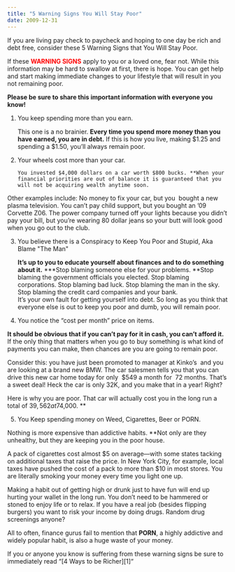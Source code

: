 ```yaml
---
title: "5 Warning Signs You Will Stay Poor"
date: 2009-12-31
---
```


If you are living pay check to paycheck and hoping to one day be rich and debt free, consider these 5 Warning Signs that You Will Stay Poor.

If these <span style="color: #ff0000;"><strong>WARNING SIGNS</strong></span> apply to you or a loved one, fear not. While this information may be hard to swallow at first, there is hope. You can get help and start making immediate changes to your lifestyle that will result in you not remaining poor.

**Please be sure to share this important information with everyone you know!**

1. You keep spending more than you earn.
    
    This one is a no brainier. **Every time you spend more money than you have earned, you are in debt.** If this is how you live, making $1.25 and spending a $1.50, you&#8217;ll always remain poor.</li> 

2. Your wheels cost more than your car.
        
       You invested $4,000 dollars on a car worth $800 bucks. **When your financial priorities are out of balance it is guaranteed that you will not be acquiring wealth anytime soon.

 Other examples include: No money to fix your car, but you  bought a new plasma television. You can&#8217;t pay child support, but you bought an &#8217;09 Corvette Z06. The power company turned off your lights because you didn&#8217;t pay your bill, but you&#8217;re wearing 80 dollar jeans so your butt will look good when you go out to the club.</li> 

3. You believe there is a Conspiracy to Keep You Poor and Stupid, Aka Blame "The Man"
            
   **It&#8217;s up to you to educate yourself about finances and to do something about it.** ***Stop blaming someone else for your problems. **Stop blaming the government officials you elected. Stop blaming corporations. Stop blaming bad luck. Stop blaming the man in the sky. Stop blaming the credit card companies and your bank.  
     It&#8217;s your own fault for getting yourself into debt. So long as you think that everyone else is out to keep you poor and dumb, you will remain poor.  
  
4. You notice the “cost per month” price on items.
                
 **It should be obvious that if you can&#8217;t pay for it in cash, you can&#8217;t afford it.** If the only thing that matters when you go to buy something is what kind of payments you can make, then chances are you are going to remain poor.
                
  Consider this: you have just been promoted to manager at Kinko&#8217;s  and you are looking at a brand new BMW. The car salesmen tells you that you can drive this new car home today for only  $549 a month for  72 months. That&#8217;s a sweet deal! Heck the car is only 32K, and you make that in a year! Right?
                
 Here is why you are poor. That car will actually cost you in the long run a total of $39,562 at 7% APR. **That sweet deal actually cost you an additional ****$4,000. **
 
 
5. You Keep spending money on Weed, Cigarettes, Beer or PORN.
                    
 Nothing is more expensive than addictive habits. **Not only are they unhealthy, but they are keeping you in the poor house.
                    
 A pack of cigarettes cost almost $5 on average—with some states tacking on additional taxes that raise the price. In New York City, for example, local taxes have pushed the cost of a pack to more than $10 in most stores. You are literally smoking your money every time you light one up.
                    
 Making a habit out of getting high or drunk just to have fun will end up hurting your wallet in the long run. You don&#8217;t need to be hammered or stoned to enjoy life or to relax. If you have a real job (besides flipping burgers) you want to risk your income by doing drugs. Random drug screenings anyone?
                    
 All to often, finance gurus fail to mention that **PORN**, a highly addictive and widely popular habit, is also a huge waste of your money.
                    
If you or anyone you know is suffering from these warning signs be sure to immediately read  &#8220;[4 Ways to be Richer][1]&#8220;


